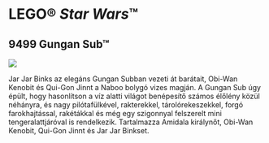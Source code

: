 # LEGO® *Star Wars*™

## 9499 Gungan Sub™

![](https://www.lego.com/cdn/product-assets/product.img.pri/9499_prod.jpg)

Jar Jar Binks az elegáns Gungan Subban vezeti át barátait, Obi-Wan Kenobit és Qui-Gon Jinnt a Naboo bolygó vizes magján. A Gungan Sub úgy épült, hogy hasonlítson a víz alatti világot benépesítő számos élőlény közül néhányra, és nagy pilótafülkével, rakterekkel, tárolórekeszekkel, forgó farokhajtással, rakétákkal és még egy szigonnyal felszerelt mini tengeralattjáróval is rendelkezik. Tartalmazza Amidala királynőt, Obi-Wan Kenobit, Qui-Gon Jinnt és Jar Jar Binkset.